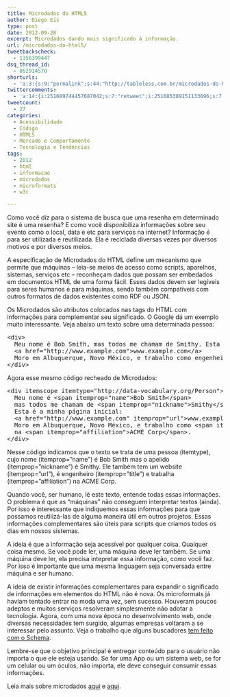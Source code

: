 ```yaml
---
title: Microdados do HTML5
author: Diego Eis
type: post
date: 2012-09-28
excerpt: Microdados dando mais significado à informação.
url: /microdados-do-html5/
tweetbackscheck:
  - 1356399447
dsq_thread_id:
  - 862914570
shorturls:
  - 'a:3:{s:9:"permalink";s:44:"http://tableless.com.br/microdados-do-html5/";s:7:"tinyurl";s:26:"http://tinyurl.com/8j3peck";s:4:"isgd";s:19:"http://is.gd/0OEuse";}'
twittercomments:
  - 'a:14:{i:251689744457687042;s:7:"retweet";i:251685389151133696;s:7:"retweet";i:251682302214684672;s:7:"retweet";i:251676492902301696;s:7:"retweet";i:251675529323884544;s:7:"retweet";i:258581364012638208;s:7:"retweet";i:258575924121976832;s:7:"retweet";i:258572990294396928;s:7:"retweet";i:258572886795759616;s:7:"retweet";i:258572146769543168;s:7:"retweet";i:263273144754769920;s:7:"retweet";i:265440415480688640;s:7:"retweet";i:274143690455388161;s:7:"retweet";i:274141410918297601;s:7:"retweet";}'
tweetcount:
  - 27
categories:
  - Acessibilidade
  - Código
  - HTML5
  - Mercado e Comportamento
  - Tecnologia e Tendências
tags:
  - 2012
  - html
  - informacao
  - microdados
  - microformats
  - w3c

---
```

Como você diz para o sistema de busca que uma resenha em determinado site é uma resenha? E como você disponibiliza informações sobre seu evento como o local, data e etc para serviços na internet? Informação é para ser utilizada e reutilizada. Ela é reciclada diversas vezes por diversos motivos e por diversos meios. 

A especificação de Microdados do HTML define um mecanismo que permite que máquinas &#8211; leia-se meios de acesso como scripts, aparelhos, sistemas, serviços etc &#8211; reconheçam dados que possam ser embedados em documentos HTML de uma forma fácil. Esses dados devem ser legíveis para seres humanos e para máquinas, sendo também compatíveis com outros formatos de dados existentes como RDF ou JSON.

Os Microdados são atributos colocados nas tags do HTML com informações para complementar seu significado. O Google dá um exemplo muito interessante. Veja abaixo um texto sobre uma determinada pessoa: 

<pre class="lang-html">&lt;div&gt; 
  Meu nome é Bob Smith, mas todos me chamam de Smithy. Esta é a minha página inicial:
  &lt;a href="http://www.example.com"&gt;www.example.com&lt;/a&gt;
  Moro em Albuquerque, Novo México, e trabalho como engenheiro na ACME Corp.
&lt;/div&gt;
</pre>

Agora esse mesmo código recheado de Microdados:

<pre class="lang-html">&lt;div itemscope itemtype="http://data-vocabulary.org/Person"&gt;
  Meu nome é &lt;span itemprop="name"&gt;Bob Smith&lt;/span&gt; 
  mas todos me chamam de &lt;span itemprop="nickname"&gt;Smithy&lt;/span&gt;.
  Esta é a minha página inicial:
  &lt;a href="http://www.example.com" itemprop="url"&gt;www.example.com&lt;/a&gt;
  Moro em Albuquerque, Novo México, e trabalho como &lt;span itemprop="title"&gt;engenheiro&lt;/span&gt;
  na &lt;span itemprop="affiliation"&gt;ACME Corp&lt;/span&gt;.
&lt;/div&gt;
</pre>

Nesse código indicamos que o texto se trata de uma pessoa (itemtype), cujo nome (itemprop=&#8221;name&#8221;) é Bob Smith mas o apelido (itemprop=&#8221;nickname&#8221;) é Smithy. Ele também tem um website (itemprop=&#8221;url&#8221;), é engenheiro (itemprop=&#8221;title&#8221;) e trabalha (itemprop=&#8221;affiliation&#8221;) na ACME Corp.

Quando você, ser humano, lê este texto, entende todas essas informações. O problema é que as &#8220;máquinas&#8221; não conseguem interpretar textos (ainda). Por isso é interessante que indiquemos essas informações para que possamos reutilizá-las de alguma maneira útil em outros projetos. Essas informações complementares são úteis para scripts que criamos todos os dias em nossos sistemas.

A ideia é que a informação seja acessível por qualquer coisa. Qualquer coisa mesmo. Se você pode ler, uma máquina deve ler também. Se uma máquina deve ler, ela precisa intepretar essa informação, como você faz. Por isso é importante que uma mesma linguagem seja conversada entre máquina e ser humano. 

A ideia de existir informações complementares para expandir o significado de informações em elementos do HTML não é nova. Os microformats já haviam tentado entrar na moda uma vez, sem sucesso. Houveram poucos adeptos e muitos serviços resolveram simplesmente não adotar a tecnologia. Agora, com uma nova época no desenvolvimento web, onde diversas necessidades tem surgido, algumas empresas voltaram a se interessar pelo assunto. Veja o trabalho que alguns buscadores <a href=&#8221;http://tableless.com.br/schema-marcacao-de-dados-estruturados/&#8221;>tem feito com o Schema</a>. 

Lembre-se que o objetivo principal é entregar conteúdo para o usuário não importa o que ele esteja usando. Se for uma App ou um sistema web, se for um celular ou um óculos, não importa, ele deve conseguir consumir essas informações.

Leia mais sobre microdados [aqui][1] e [aqui][2].

 [1]: http://tableless.com.br/introducao-a-microdata-no-html5/
 [2]: http://tableless.com.br/schema-marcacao-de-dados-estruturados/
